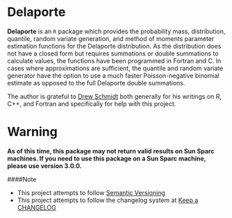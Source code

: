 # Delaporte

**Delaporte** is an `R` package which provides the probability mass, distribution, quantile, random variate generation, and method of moments parameter estimation functions for the Delaporte distribution. As the distribution does not have a closed form but requires summations or double summations to calculate values, the functions have been programmed in Fortran and C. In cases where approximations are sufficient, the quantile and random variate generator have the option to use a much faster Poisson-negative binomial estimate as opposed to the full Delaporte double summations.

The author is grateful to [Drew Schmidt](https://github.com/wrathematics) both generally for his writings on R, C++, and Fortran and specifically for help with this project.

# Warning
**As of this time, this package may not return valid results on Sun Sparc machines. If you need to use this package on a Sun Sparc machine, please use version 3.0.0.**

####Note
 - This project attempts to follow [Semantic Versioning](http://semver.org/)
 - This project attempts to follow the changelog system at [Keep a CHANGELOG](http://keepachangelog.com/)